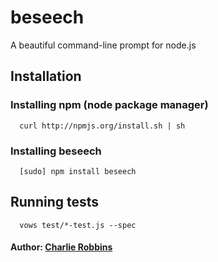 # beseech

A beautiful command-line prompt for node.js

## Installation

### Installing npm (node package manager)
```
  curl http://npmjs.org/install.sh | sh
```

### Installing beseech
```
  [sudo] npm install beseech
```

## Running tests
```
  vows test/*-test.js --spec
```

#### Author: [Charlie Robbins][0]

[0]: http://nodejitsu.com